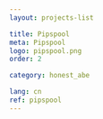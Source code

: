 ```yaml
---
layout: projects-list

title: Pipspool
meta: Pipspool
logo: pipspool.png
order: 2

category: honest_abe

lang: cn
ref: pipspool
---
```

